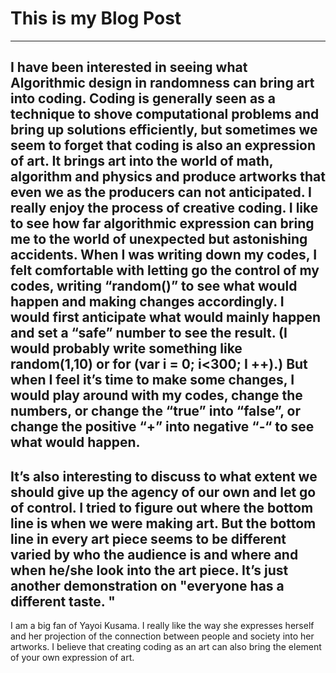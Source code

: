 # This is my Blog Post
------

I have been interested in seeing what Algorithmic design in randomness can bring art into coding. Coding is generally seen as a technique to shove computational problems and bring up solutions efficiently, but sometimes we seem to forget that coding is also an expression of art. It brings art into the world of math, algorithm and physics and produce artworks that even we as the producers can not anticipated. I really enjoy the process of creative coding. I like to see how far algorithmic expression can bring me to the world of unexpected but astonishing accidents. When I was writing down my codes, I felt comfortable with letting go the control of my codes, writing “random()” to see what would happen and making changes accordingly. I would first anticipate what would mainly happen and set a “safe” number to see the result. (I would probably write something like random(1,10) or for (var i = 0; i<300; I ++).) But when I feel it’s time to make some changes, I would play around with my codes, change the numbers, or change the “true” into “false”, or change the positive “+” into negative “-“ to see what would happen. 
------

It’s also interesting to discuss to what extent we should give up the agency of our own and let go of control. I tried to figure out where the bottom line is when we were making art. But the bottom line in every art piece seems to be different varied by who the audience is and where and when he/she look into the art piece. It’s just another demonstration on "everyone has a different taste. "
------

I am a big fan of Yayoi Kusama. I really like the way she expresses herself and her projection of the connection between people and society into her artworks. I believe that creating coding as an art can also bring the element of your own expression of art. 

